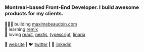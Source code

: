 ### Montreal-based Front-End Developer. I build awesome products for my clients.

👨🏼‍💻 building [maximebeaudoin.com][website]  
🧠 learning [remix][remix]  
💜 loving [react][react], [nextjs][next], [typescript][typescript], [linaria][linaria] 

🏡 [website][website] **|** 
🐦 [twitter][twitter] **|** 
👔 [linkedin][linkedin]

[react]: http://reactjs.org
[next]: https://nextjs.org
[remix]: https://remix.run/
[typescript]: https://www.typescriptlang.org
[linaria]: https://github.com/callstack/linaria
[website]: https://www.maximebeaudoin.com/
[twitter]: twitter.com/maxisix
[linkedin]: https://www.linkedin.com/in/mabeaudoin/
